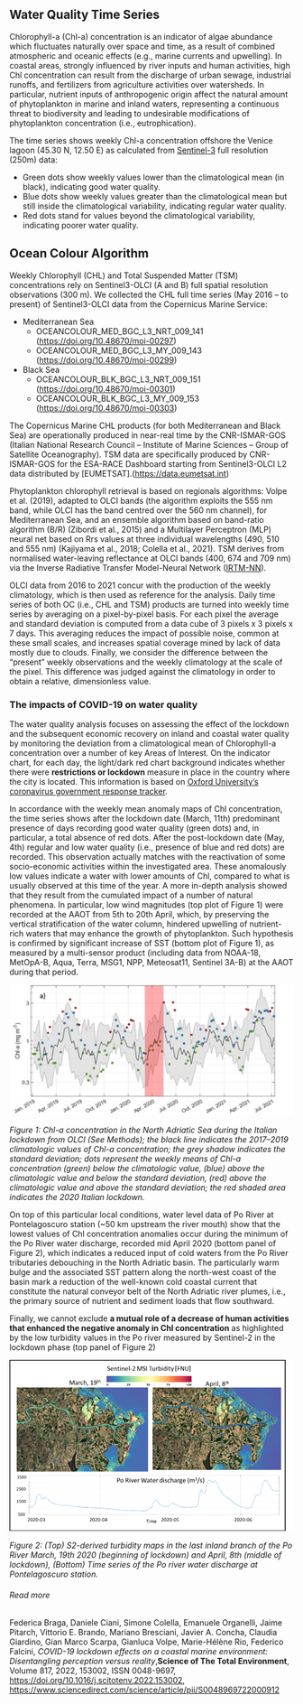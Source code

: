 ## Water Quality Time Series

Chlorophyll-a (Chl-a) concentration is an indicator of algae abundance which fluctuates naturally over space and time, as a result of combined atmospheric and oceanic effects (e.g., marine currents and upwelling). In coastal areas, strongly influenced by river inputs and human activities, high Chl concentration can result from the discharge of urban sewage, industrial runoffs, and fertilizers from agriculture activities over watersheds. In particular, nutrient inputs of anthropogenic origin affect the natural amount of phytoplankton in marine and inland waters, representing a continuous threat to biodiversity and leading to undesirable modifications of phytoplankton concentration (i.e., eutrophication).

The time series shows weekly Chl-a concentration offshore the Venice lagoon (45.30 N, 12.50 E) as calculated from [Sentinel-3](https://sentinel.esa.int/web/sentinel/user-guides/sentinel-3-olci) full resolution (250m) data:

* Green dots show weekly values lower than the climatological mean (in black), indicating good water quality.
* Blue dots show weekly values greater than the climatological mean but still inside the climatological variability, indicating regular water quality.
* Red dots stand for values beyond the climatological variability, indicating poorer water quality.

## Ocean Colour Algorithm

Weekly Chlorophyll (CHL) and Total Suspended Matter (TSM) concentrations rely on Sentinel3-OLCI (A and B) full spatial resolution observations (300 m). We collected the CHL full time series (May 2016 – to present) of Sentinel3-OLCI data from the Copernicus Marine Service:
- Mediterranean Sea
  - OCEANCOLOUR_MED_BGC_L3_NRT_009_141 (https://doi.org/10.48670/moi-00297)
  - OCEANCOLOUR_MED_BGC_L3_MY_009_143 (https://doi.org/10.48670/moi-00299)
- Black Sea
  - OCEANCOLOUR_BLK_BGC_L3_NRT_009_151 (https://doi.org/10.48670/moi-00301)
  - OCEANCOLOUR_BLK_BGC_L3_MY_009_153 (https://doi.org/10.48670/moi-00303)

The Copernicus Marine CHL products (for both Mediterranean and Black Sea) are operationally produced in near-real time by the CNR-ISMAR-GOS (Italian National Research Council – Institute of Marine Sciences – Group of Satellite Oceanography).
TSM data are specifically produced by CNR-ISMAR-GOS for the ESA-RACE Dashboard starting from Sentinel3-OLCI L2 data distributed by [EUMETSAT].(https://data.eumetsat.int)

Phytoplankton chlorophyll retrieval is based on regionals algorithms: Volpe et al. (2019), adapted to OLCI bands (the algorithm exploits the 555 nm band, while OLCI has the band centred over the 560 nm channel), for Mediterranean Sea, and an ensemble algorithm based on band-ratio algorithm (B/R) (Zibordi et al., 2015) and a Multilayer Perceptron (MLP) neural net based on Rrs values at three individual wavelengths (490, 510 and 555 nm) (Kajiyama et al., 2018; Colella et al., 2021). TSM derives from normalised water-leaving reflectance at OLCI bands (400, 674 and 709 nm) via the Inverse Radiative Transfer Model-Neural Network ([IRTM-NN](https://sentinels.copernicus.eu/web/sentinel/technical-guides/sentinel-3-olci/level-2/imt-neural-net)). 

OLCI data from 2016 to 2021 concur with the production of the weekly climatology, which is then used as reference for the analysis. 
Daily time series of both OC (i.e., CHL and TSM) products are turned into weekly time series by averaging on a pixel-by-pixel basis. For each pixel the average and standard deviation is computed from a data cube of 3 pixels x 3 pixels x 7 days. This averaging reduces the impact of possible noise, common at these small scales, and increases spatial coverage mined by lack of data mostly due to clouds. Finally, we consider the difference between the “present” weekly observations and the weekly climatology at the scale of the pixel. This difference was judged against the climatology in order to obtain a relative, dimensionless value.



### The impacts of COVID-19 on water quality
The water quality analysis focuses on assessing the effect of the lockdown and the subsequent economic recovery on inland and coastal water quality by monitoring the deviation from a climatological mean of Chlorophyll-a concentration over a number of key Areas of Interest. 
On the indicator chart, for each day, the light/dark red chart background indicates whether there were **restrictions or lockdown** measure in place in the country where the city is located. This information is based on [Oxford University’s coronavirus government response tracker](https://covidtracker.bsg.ox.ac.uk/). 

In accordance with the weekly mean anomaly maps of Chl concentration, the time series shows after the lockdown date (March, 11th) predominant presence of days recording good water quality (green dots) and, in particular, a total absence of red dots. After the post-lockdown date (May, 4th) regular and low water quality (i.e., presence of blue and red dots) are recorded. This observation actually matches with the reactivation of some socio-economic activities within the investigated area. These anomalously low values indicate a water with lower amounts of Chl, compared to what is usually observed at this time of the year. A more in-depth analysis showed that they result from the cumulated impact of a number of natural phenomena. In particular, low wind magnitudes (top plot of Figure 1) were recorded at the AAOT from 5th to 20th April, which, by preserving the vertical stratification of the water column, hindered upwelling of nutrient-rich waters that may enhance the growth of phytoplankton. Such hypothesis is confirmed by significant increase of SST (bottom plot of Figure 1), as measured by a multi-sensor product (including data from NOAA-18, MetOpA-B, Aqua, Terra, MSG1, NPP, Meteosat11, Sentinel 3A-B) at the AAOT  during that period.

![](https://raw.githubusercontent.com/eurodatacube/eodash-assets/main/collections/N3_regional_water_quality_timeseries/N3-Fig1.png)

*Figure 1: Chl-a concentration in the North Adriatic Sea during the Italian lockdown from OLCI (See Methods); the black line indicates the 2017–2019 climatologic values of Chl-a concentration; the grey shadow indicates the standard deviation; dots represent the weekly means of Chl-a concentration (green) below the climatologic value, (blue) above the climatologic value and below the standard deviation, (red) above the climatologic value and above the standard deviation; the red shaded area indicates the 2020 Italian lockdown.*

On top of this particular local conditions, water level data of Po River at Pontelagoscuro station (\~50 km upstream the river mouth) show that the lowest values of Chl concentration anomalies occur during the minimum of the Po River water discharge, recorded mid April 2020 (bottom panel of Figure 2), which indicates a reduced input of cold waters from the Po River tributaries debouching in the North Adriatic basin. The particularly warm bulge and the associated SST pattern along the north-west coast of the basin mark a reduction of the well-known cold coastal current that constitute the natural conveyor belt of the North Adriatic river plumes, i.e., the primary source of nutrient and sediment loads that flow southward.

Finally, we cannot exclude **a mutual role of a decrease of human activities that enhanced the negative anomaly in Chl concentration** as highlighted by the low turbidity values in the Po river measured by Sentinel-2 in the lockdown phase (top panel of Figure 2)

![](https://raw.githubusercontent.com/eurodatacube/eodash-assets/main/collections/N3_regional_water_quality_timeseries/N3-Fig2.png)

*Figure 2: (Top) S2-derived turbidity maps in the last inland branch of the Po River March, 19th 2020 (beginning of lockdown) and April, 8th (middle of lockdown), (Bottom) Time series of the Po river water discharge at Pontelagoscuro station.*

###### Read more

Federica Braga, Daniele Ciani, Simone Colella, Emanuele Organelli, Jaime Pitarch, Vittorio E. Brando, Mariano Bresciani, Javier A. Concha, Claudia Giardino, Gian Marco Scarpa, Gianluca Volpe, Marie-Hélène Rio, Federico Falcini,
*COVID-19 lockdown effects on a coastal marine environment: Disentangling perception versus reality*,**Science of The Total Environment**,
Volume 817, 2022, 153002, ISSN 0048-9697, https://doi.org/10.1016/j.scitotenv.2022.153002, https://www.sciencedirect.com/science/article/pii/S0048969722000912



